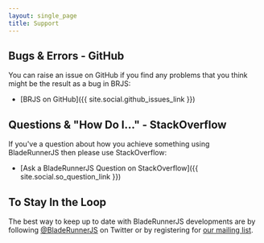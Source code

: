 ```yaml
---
layout: single_page
title: Support
---
```


## Bugs & Errors - GitHub

You can raise an issue on GitHub if you find any problems that you think might
be the result as a bug in BRJS:

* [BRJS on GitHub]({{ site.social.github_issues_link }})

## Questions & "How Do I..." - StackOverflow

If you've a question about how you achieve something using BladeRunnerJS then
please use StackOverflow:

* [Ask a BladeRunnerJS Question on StackOverflow]({{ site.social.so_question_link }})

## To Stay In the Loop

The best way to keep up to date with BladeRunnerJS developments are by following [@BladeRunnerJS](https://twitter.com/BladeRunnerJS) on Twitter or by registering for [our mailing list](http://caplin.us7.list-manage.com/subscribe/?u=b11bf2689d15a7cdd68a0904a&amp;id=4649bf0c91).

